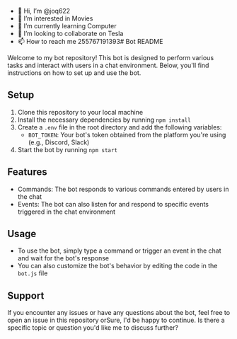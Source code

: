 - 👋 Hi, I’m @joq622
- 👀 I’m interested in Movies
- 🌱 I’m currently learning Computer 
- 💞️ I’m looking to collaborate on Tesla
- 📫 How to reach me 255767191393# Bot README

Welcome to my bot repository! This bot is designed to perform various tasks and interact with users in a chat environment. Below, you'll find instructions on how to set up and use the bot.

## Setup
1. Clone this repository to your local machine
2. Install the necessary dependencies by running `npm install`
3. Create a `.env` file in the root directory and add the following variables:
   - `BOT_TOKEN`: Your bot's token obtained from the platform you're using (e.g., Discord, Slack)
4. Start the bot by running `npm start`

## Features
- Commands: The bot responds to various commands entered by users in the chat
- Events: The bot can also listen for and respond to specific events triggered in the chat environment

## Usage
- To use the bot, simply type a command or trigger an event in the chat and wait for the bot's response
- You can also customize the bot's behavior by editing the code in the `bot.js` file

## Support
If you encounter any issues or have any questions about the bot, feel free to open an issue in this repository orSure, I'd be happy to continue. Is there a specific topic or question you'd like me to discuss further?
<!---
joq622/joq622 is a ✨ special ✨ repository because its `README.md` (this file) appears on your GitHub profile.
You can click the Preview link to take a look at your changes.
--->
